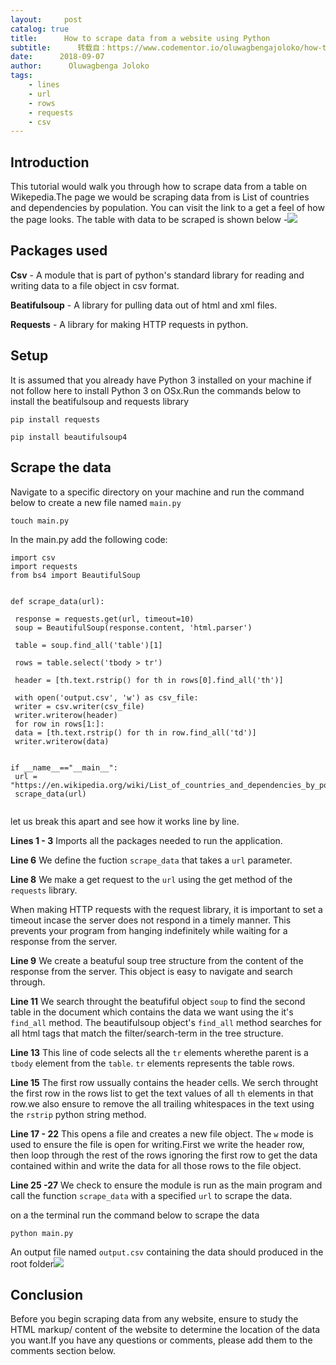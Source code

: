 ```yaml
---
layout:     post
catalog: true
title:      How to scrape data from a website using Python
subtitle:      转载自：https://www.codementor.io/oluwagbengajoloko/how-to-scrape-data-from-a-website-using-python-n3fmtc63q
date:      2018-09-07
author:      Oluwagbenga Joloko
tags:
    - lines
    - url
    - rows
    - requests
    - csv
---
```


##  Introduction

This tutorial would walk you through how to scrape data from a table on Wikepedia.The page we would be scraping data from is List of countries and dependencies by population. You can visit the link to a get a feel of how the page looks. The table with data to be scraped is shown below -![](https://process.filestackapi.com/cache=expiry:max/p1J2YsKSmuJhIMRwjCRg)


##  Packages used


**Csv** - A module that is part of python's standard library for reading and writing data to a file object in csv format.


**Beatifulsoup** - A library for pulling data out of html and xml files.


**Requests** - A library for making HTTP requests in python.


##  Setup

It is assumed that you already have Python 3 installed on your machine if not follow here to install Python 3 on OSx.Run the commands below to install the beatifulsoup and requests library

```
pip install requests

```

```
pip install beautifulsoup4

```

##  Scrape the data

Navigate to a specific directory on your machine and run the command below to create a new file named `main.py`

```
touch main.py

```

In the main.py add the following code:

```
import csv
import requests
from bs4 import BeautifulSoup


def scrape_data(url):

 response = requests.get(url, timeout=10)
 soup = BeautifulSoup(response.content, 'html.parser')

 table = soup.find_all('table')[1]

 rows = table.select('tbody > tr')

 header = [th.text.rstrip() for th in rows[0].find_all('th')]

 with open('output.csv', 'w') as csv_file:
 writer = csv.writer(csv_file)
 writer.writerow(header)
 for row in rows[1:]:
 data = [th.text.rstrip() for th in row.find_all('td')]
 writer.writerow(data)


if __name__=="__main__":
 url = "https://en.wikipedia.org/wiki/List_of_countries_and_dependencies_by_population"
 scrape_data(url)


```

let us break this apart and see how it works line by line.


**Lines 1 - 3** Imports all the packages needed to run the application.


**Line 6** We define the fuction `scrape_data` that takes a `url` parameter.


**Line 8** We make a get request to the `url` using the get method of the `requests` library.


> 
When making HTTP requests with the request library, it is important to set a timeout incase the server does not respond in a timely manner. This prevents your program from hanging indefinitely while waiting for a response from the server.



**Line 9** We create a beatuful soup tree structure from the content of the response from the server. This object is easy to navigate and search through.


**Line 11** We search throught the beatufiful object `soup` to find the second table in the document which contains the data we want using the it's `find_all` method. The beautifulsoup object's `find_all` method searches for all html tags that match the filter/search-term in the tree structure.


**Line 13** This line of code selects all the `tr` elements wherethe parent is a `tbody` element from the `table`. `tr` elements represents the table rows.


**Line 15** The first row ussually contains the header cells. We serch throught the first row in the rows list to get the text values of all `th` elements in that row.we also ensure to remove the all trailing whitespaces in the text using the `rstrip` python string method.


**Line 17 - 22** This opens a file and creates a new file object. The `w` mode is used to ensure the file is open for writing.First we write the header row, then loop through the rest of the rows ignoring the first row to get the data contained within and write the data for all those rows to the file object.


**Line 25 -27** We check to ensure the module is run as the main program and call the function `scrape_data` with a specified `url` to scrape the data.


on a the terminal run the command below to scrape the data

```
python main.py

```

An output file named `output.csv` containing the data should produced in the root folder![](https://process.filestackapi.com/cache=expiry:max/F3J4dgAORhKbUeNNNS7t)


##  Conclusion

Before you begin scraping data from any website, ensure to study the HTML markup/ content of the website to determine the location of the data you want.If you have any questions or comments, please add them to the comments section below.
